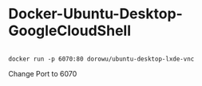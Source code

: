 # Docker-Ubuntu-Desktop-GoogleCloudShell
 
 ```console  

docker run -p 6070:80 dorowu/ubuntu-desktop-lxde-vnc

 ```

Change Port to 6070
